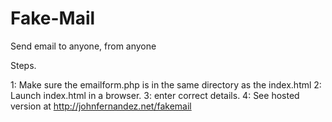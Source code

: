 # Fake-Mail
Send email to anyone, from anyone

Steps.

1: Make sure the emailform.php is in the same directory as the index.html
2: Launch index.html in a browser.
3: enter correct details.
4: See hosted version at http://johnfernandez.net/fakemail
